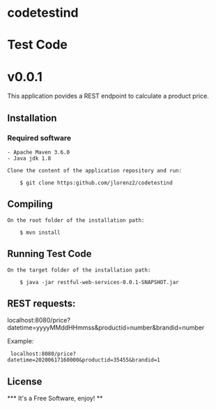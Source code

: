 # codetestind

# Test Code
# v0.0.1

This application povides a REST endpoint to calculate a product price.

 

##   Installation

###  Required software

	- Apache Maven 3.6.0
  	- Java jdk 1.8

	Clone the content of the application repository and run:

		$ git clone https:github.com/jlorenz2/codetestind

##  Compiling

	On the root folder of the installation path:
	
		$ mvn install

##  Running Test Code

	On the target folder of the installation path:
	
		$ java -jar restful-web-services-0.0.1-SNAPSHOT.jar
	
## REST requests:

  localhost:8080/price?datetime=yyyyMMddHHmmss&productid=number&brandid=number
  
  Example: 
  
  	 localhost:8080/price?datetime=20200617160000&productid=35455&brandid=1
   
License
----

*** It's a Free Software, enjoy! **
